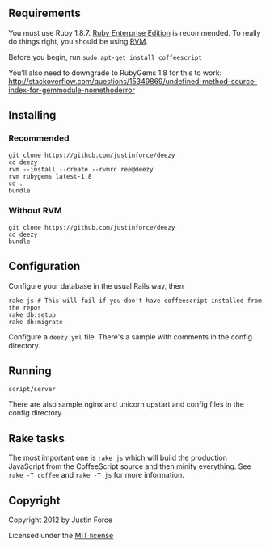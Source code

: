 ## Requirements ##

You must use Ruby 1.8.7. [Ruby Enterprise
Edition](http://www.rubyenterpriseedition.com/) is recommended. To really do
things right, you should be using [RVM](http://rvm.io/).

Before you begin, run `sudo apt-get install coffeescript`

You'll also need to downgrade to RubyGems 1.8 for this to work: http://stackoverflow.com/questions/15349869/undefined-method-source-index-for-gemmodule-nomethoderror

## Installing ##

### Recommended ###

    git clone https://github.com/justinforce/deezy
    cd deezy
    rvm --install --create --rvmrc ree@deezy
    rvm rubygems latest-1.8
    cd .
    bundle

### Without RVM ###

    git clone https://github.com/justinforce/deezy
    cd deezy
    bundle

## Configuration ##

Configure your database in the usual Rails way, then

    rake js # This will fail if you don't have coffeescript installed from the repos
    rake db:setup
    rake db:migrate

Configure a `deezy.yml` file. There's a sample with comments in the config directory.

## Running ##

    script/server

There are also sample nginx and unicorn upstart and config files in the config directory.

## Rake tasks ##

The most important one is `rake js` which will build the production JavaScript
from the CoffeeScript source and then minify everything. See `rake -T coffee`
and `rake -T js` for more information.

## Copyright ##

Copyright 2012 by Justin Force

Licensed under the [MIT license](http://www.opensource.org/licenses/MIT)